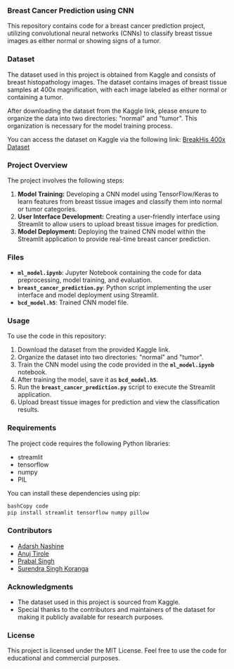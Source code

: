 ### **Breast Cancer Prediction using CNN**

This repository contains code for a breast cancer prediction project, utilizing convolutional neural networks (CNNs) to classify breast tissue images as either normal or showing signs of a tumor.

### **Dataset**

The dataset used in this project is obtained from Kaggle and consists of breast histopathology images. The dataset contains images of breast tissue samples at 400x magnification, with each image labeled as either normal or containing a tumor.

After downloading the dataset from the Kaggle link, please ensure to organize the data into two directories: "normal" and "tumor". This organization is necessary for the model training process.

You can access the dataset on Kaggle via the following link: [BreakHis 400x Dataset](https://www.kaggle.com/datasets/forderation/breakhis-400x)

### **Project Overview**

The project involves the following steps:

1. **Model Training:** Developing a CNN model using TensorFlow/Keras to learn features from breast tissue images and classify them into normal or tumor categories.
2. **User Interface Development:** Creating a user-friendly interface using Streamlit to allow users to upload breast tissue images for prediction.
3. **Model Deployment:** Deploying the trained CNN model within the Streamlit application to provide real-time breast cancer prediction.

### **Files**

- **`ml_model.ipynb`**: Jupyter Notebook containing the code for data preprocessing, model training, and evaluation.
- **`breast_cancer_prediction.py`**: Python script implementing the user interface and model deployment using Streamlit.
- **`bcd_model.h5`**: Trained CNN model file.

### **Usage**

To use the code in this repository:

1. Download the dataset from the provided Kaggle link.
2. Organize the dataset into two directories: "normal" and "tumor".
3. Train the CNN model using the code provided in the **`ml_model.ipynb`** notebook.
4. After training the model, save it as **`bcd_model.h5`**.
5. Run the **`breast_cancer_prediction.py`** script to execute the Streamlit application.
6. Upload breast tissue images for prediction and view the classification results.

### **Requirements**

The project code requires the following Python libraries:

- streamlit
- tensorflow
- numpy
- PIL

You can install these dependencies using pip:

```bash
bashCopy code
pip install streamlit tensorflow numpy pillow
```

### **Contributors**

- [Adarsh Nashine](https://github.com/adarsh-n2003)
- [Anuj Tirole](https://github.com/anujtirole)
- [Prabal Singh](https://github.com/Prabalsing)
- [Surendra Singh Koranga](https://github.com/Surendrasingh6289)

### **Acknowledgments**

- The dataset used in this project is sourced from Kaggle.
- Special thanks to the contributors and maintainers of the dataset for making it publicly available for research purposes.

### **License**

This project is licensed under the MIT License. Feel free to use the code for educational and commercial purposes.
